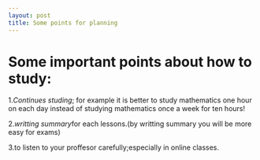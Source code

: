 ```yaml
---
layout: post
title: Some points for planning
---
```


# Some important points about how to study:

1.*Continues studing*; for example it is better to study mathematics one hour on each day instead of studying mathematics once a week for ten hours!

2.*writting summary*for each lessons.(by writting summary you will be more easy for exams)

3.to listen to your proffesor carefully;especially in online classes.